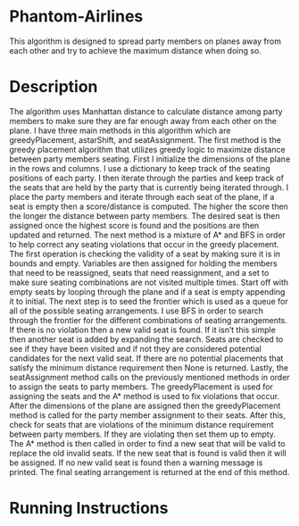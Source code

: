 # Phantom-Airlines
This algorithm is designed to spread party members on planes away from each other and try to achieve the maximum distance when doing so.

# Description
The algorithm uses Manhattan distance to calculate distance among party members to make sure they are far enough away from each other on the plane. I have three main methods in this algorithm which are greedyPlacement, astarShift, and seatAssignment. The first method is the greedy placement algorithm that utilizes greedy logic to maximize distance between party members seating. First I initialize the dimensions of the plane in the rows and columns. I use a dictionary to keep track of the seating positions of each party. I then iterate through the parties and keep track of the seats that are held by the party that is currently being iterated through. I place the party members and iterate through each seat of the plane, if a seat is empty then a score/distance is computed. The higher the score then the longer the distance between party members. The desired seat is then assigned once the highest score is found and the positions are then updated and returned. 
The next method is a mixture of A* and BFS in order to help correct any seating violations that occur in the greedy placement. The first operation is checking the validity of a seat by making sure it is in bounds and empty. Variables are then assigned for holding the members that need to be reassigned, seats that need reassignment, and a set to make sure seating combinations are not visited multiple times. Start off with empty seats by looping through the plane and if a seat is empty appending it to initial. The next step is to seed the frontier which is used as a queue for all of the possible seating arrangements. I use BFS in order to search through the frontier for the different combinations of seating arrangements. If there is no violation then a new valid seat is found. If it isn’t this simple then another seat is added by expanding the search. Seats are checked to see if they have been visited and if not they are considered potential candidates for the next valid seat. If there are no potential placements that satisfy the minimum distance requirement then None is returned.
Lastly, the seatAssignment method calls on the previously mentioned methods in order to assign the seats to party members. The greedyPlacement is used for assigning the seats and the A* method is used to fix violations that occur. After the dimensions of the plane are assigned then the greedyPlacement method is called for the party member assignment to their seats. After this, check for seats that are violations of the minimum distance requirement between party members. If they are violating then set them up to empty. The A* method is then called in order to find a new seat that will be valid to replace the old invalid seats. If the new seat that is found is valid then it will be assigned. If no new valid seat is found then a warning message is printed. The final seating arrangement is returned at the end of this method.

# Running Instructions

